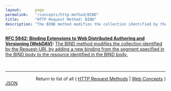 ```yaml
---
layout:      page
permalink:   "/concepts/http-method/BIND"
title:       "HTTP Request Method: BIND"
description: "The BIND method modifies the collection identified by the Request-URI, by adding a new binding from the segment specified in the BIND body to the resource identified in the BIND body."
---
```


**[RFC 5842: Binding Extensions to Web Distributed Authoring and Versioning (WebDAV)](/specs/IETF/RFC/5842 "This specification defines bindings, and the BIND method for creating multiple bindings to the same resource. Creating a new binding to a resource causes at least one new URI to be mapped to that resource. Servers are required to ensure the integrity of any bindings that they allow to be created."):** [The BIND method modifies the collection identified by the Request-URI, by adding a new binding from the segment specified in the BIND body to the resource identified in the BIND body.](http://tools.ietf.org/html/rfc5842#section-4 "Read documentation for HTTP Request Method &#34;BIND&#34;")

<br/>
<hr/>

<p style="float : left"><a href="./BIND.json" title="JSON representing this particular Web Concept value">JSON</a></p>
<p style="text-align: right">Return to list of all ( <a href="../http-methods">HTTP Request Methods</a> | <a href="../">Web Concepts</a> )</p>
